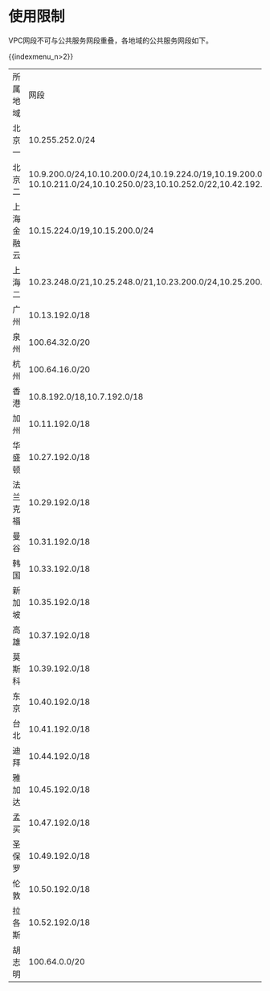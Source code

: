 # 使用限制

VPC网段不可与公共服务网段重叠，各地域的公共服务网段如下。

{{indexmenu_n>2}}

<table>
<tbody>
<tr class="odd">
<td>所属地域</td>
<td>网段</td>
</tr>
<tr class="even">
<td>北京一</td>
<td>10.255.252.0/24</td>
</tr>
<tr class="odd">
<td>北京二</td>
<td>10.9.200.0/24,10.10.200.0/24,10.19.224.0/19,10.19.200.0/24,10.9.224.0/19,<br />
10.10.211.0/24,10.10.250.0/23,10.10.252.0/22,10.42.192.0/18</td>
</tr>
<tr class="even">
<td>上海金融云</td>
<td>10.15.224.0/19,10.15.200.0/24</td>
</tr>
<tr class="odd">
<td>上海二</td>
<td>10.23.248.0/21,10.25.248.0/21,10.23.200.0/24,10.25.200.0/24</td>
</tr>
<tr class="even">
<td>广州</td>
<td>10.13.192.0/18</td>
</tr>
<tr class="odd">
<td>泉州</td>
<td>100.64.32.0/20</td>
</tr>
<tr class="even">
<td>杭州</td>
<td>100.64.16.0/20</td>
</tr>
<tr class="odd">
<td>香港</td>
<td>10.8.192.0/18,10.7.192.0/18</td>
</tr>
<tr class="even">
<td>加州</td>
<td>10.11.192.0/18</td>
</tr>
<tr class="odd">
<td>华盛顿</td>
<td>10.27.192.0/18</td>
</tr>
<tr class="even">
<td>法兰克福</td>
<td>10.29.192.0/18</td>
</tr>
<tr class="odd">
<td>曼谷</td>
<td>10.31.192.0/18</td>
</tr>
<tr class="even">
<td>韩国</td>
<td>10.33.192.0/18</td>
</tr>
<tr class="odd">
<td>新加坡</td>
<td>10.35.192.0/18</td>
</tr>
<tr class="even">
<td>高雄</td>
<td>10.37.192.0/18</td>
</tr>
<tr class="odd">
<td>莫斯科</td>
<td>10.39.192.0/18</td>
</tr>
<tr class="even">
<td>东京</td>
<td>10.40.192.0/18</td>
</tr>
<tr class="odd">
<td>台北</td>
<td>10.41.192.0/18</td>
</tr>
<tr class="even">
<td>迪拜</td>
<td>10.44.192.0/18</td>
</tr>
<tr class="odd">
<td>雅加达</td>
<td>10.45.192.0/18</td>
</tr>
<tr class="even">
<td>孟买</td>
<td>10.47.192.0/18</td>
</tr>
<tr class="odd">
<td>圣保罗</td>
<td>10.49.192.0/18</td>
</tr>
<tr class="even">
<td>伦敦</td>
<td>10.50.192.0/18</td>
</tr>
<tr class="odd">
<td>拉各斯</td>
<td>10.52.192.0/18</td>
</tr>
<tr class="even">
<td>胡志明</td>
<td>100.64.0.0/20</td>
</tr>
</tbody>
</table>

